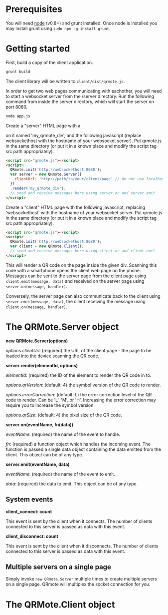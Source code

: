 Prerequisites
=============

You will need [node](http://www.nodejs.org) (v0.8+) and grunt installed. Once node is installed you may install grunt using `sudo npm -g install grunt`.

Getting started
===============

First, build a copy of the client application.

```bash
grunt build
```

The client library will be written to `client/dist/qrmote.js`.

In order to get two web pages communicating with eachother, you will need to start a websocket server from the /server directory. Run the
following command from inside the server directory, which will start the server on port 8080.

```bash
node app.js
```

Create a "server" HTML page with a <div> on it named 'my_qrmote_div', and the following javascript (replace websockethost with the hostname
of your websocket server). Put qrmote.js in the same directory (or put it in a known place and modify the script tag src path appropriately).

```html
<script src="qrmote.js"></script>
<script>
  QRmote.init('http://websockethost:8080');
  var server = new QRmote.Server({
    clientUrl: 'http://path/to/your/client/page' // do not use localhost here - otherwise it will not work on the phone
  })
  .render('my_qrmote_div');
  // send and receive messages here using server.on and server.emit
</script>
```

Create a "client" HTML page with the following javascript, replacing 'websockethost' with the hostname of your websocket server.
Put qrmote.js in the same directory (or put it in a known place and modify the script tag src path appropriately).

```html
<script src="qrmote.js"></script>
<script>
  QRmote.init('http://websockethost:8080');
  var client = new QRmote.Client();
  // send and receive messages here using client.on and client.emit
</script>
```

This will render a QR code on the page inside the given div. Scanning this code with a smartphone opens the client web page on the phone.
Messages can be sent to the server page from the client page using `client.emit(message, data)` and received on the server page using
`server.on(message, handler)`.

Conversely, the server page can also communicate back to the client using `server.emit(message, data)`, the client receiving the message
using `client.on(message, handler)`.

The QRMote.Server object
========================

**new QRMote.Server(options)**

*options.clientUrl:* (required) the URL of the client page - the page to be loaded into the device scanning the QR code.

**server.render(elementId, options)**

*elementId*: (required) the ID of the element to render the QR code in to.


*options.qrVersion*: (default: 4) the symbol version of the QR code to render.

*options.errorCorrection*: (default: L) the error correction level of the QR code to render. Can be 'L', 'M', or 'H'. Increasing the error correction may require you to increase the symbol version.

*options.qrSize*: (default: 4) the pixel size of the QR code.


**server.on(eventName, fn(data))**

*eventName*: (required) the name of the event to handle.

*fn*: (required) a function object which handles the incoming event. The function is passed a single data object containing the data emitted from the client. This object can be of any type.


**server.emit(eventName, data)**

*eventName*: (required) the name of the event to emit.

*data*: (required) the data to emit. This object can be of any type.


System events
-------------

**client_connect: count**

This event is sent by the client when it connects. The number of clients connected to this server is passed as data with this event.


**client_disconnect: count**

This event is sent by the client when it disconnects. The number of clients connected to this server is passed as data with this event.


Multiple servers on a single page
---------------------------------

Simply invoke `new QRmote.Server` multiple times to create multiple servers on a single page. QRmote will multiplex the socket connection
for you.

The QRMote.Client object
========================
